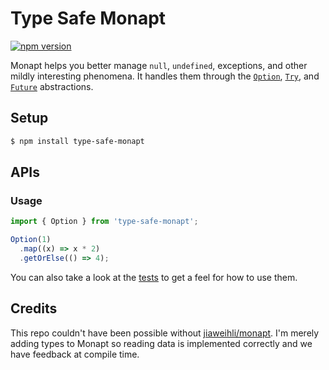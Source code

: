 # Type Safe Monapt

[![npm version](https://badge.fury.io/js/type-safe-monapt.svg)](http://badge.fury.io/js/monapt)

Monapt helps you better manage `null`, `undefined`, exceptions, and other mildly interesting
phenomena.  It handles them through the
[`Option`](http://danielwestheide.com/blog/2012/12/19/the-neophytes-guide-to-scala-part-5-the-option-type.html),
[`Try`](http://danielwestheide.com/blog/2012/12/26/the-neophytes-guide-to-scala-part-6-error-handling-with-try.html),
and [`Future`](http://danielwestheide.com/blog/2013/01/09/the-neophytes-guide-to-scala-part-8-welcome-to-the-future.html)
abstractions.

## Setup

```bash
$ npm install type-safe-monapt
```

## APIs

### Usage

```typescript
import { Option } from 'type-safe-monapt';

Option(1)
  .map((x) => x * 2)
  .getOrElse(() => 4);
```

You can also take a look at the [tests](https://github.com/gardusi/monapt/tree/master/test) to get
a feel for how to use them.

## Credits

This repo couldn't have been possible without [jiaweihli/monapt](https://github.com/jiaweihli/monapt).
I'm merely adding types to Monapt so reading data is implemented correctly and we have feedback at compile time.
